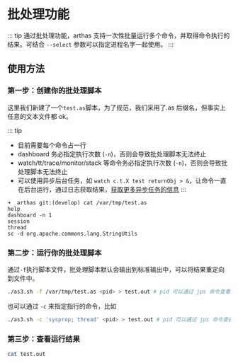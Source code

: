 # 批处理功能

::: tip
通过批处理功能，arthas 支持一次性批量运行多个命令，并取得命令执行的结果。可结合 `--select` 参数可以指定进程名字一起使用。
:::

## 使用方法

### 第一步：创建你的批处理脚本

这里我们新建了一个`test.as`脚本，为了规范，我们采用了.as 后缀名，但事实上任意的文本文件都 ok。

::: tip

- 目前需要每个命令占一行
- dashboard 务必指定执行次数 (`-n`)，否则会导致批处理脚本无法终止
- watch/tt/trace/monitor/stack 等命令务必指定执行次数 (`-n`)，否则会导致批处理脚本无法终止
- 可以使用异步后台任务，如 `watch c.t.X test returnObj > &`，让命令一直在后台运行，通过日志获取结果，[获取更多异步任务的信息](async.md)
  :::

```
➜  arthas git:(develop) cat /var/tmp/test.as
help
dashboard -n 1
session
thread
sc -d org.apache.commons.lang.StringUtils
```

### 第二步：运行你的批处理脚本

通过`-f`执行脚本文件，批处理脚本默认会输出到标准输出中，可以将结果重定向到文件中。

```bash
./as3.sh -f /var/tmp/test.as <pid> > test.out # pid 可以通过 jps 命令查看
```

也可以通过 `-c` 来指定指行的命令，比如

```bash
./as3.sh -c 'sysprop; thread' <pid> > test.out # pid 可以通过 jps 命令查看
```

### 第三步：查看运行结果

```bash
cat test.out
```

